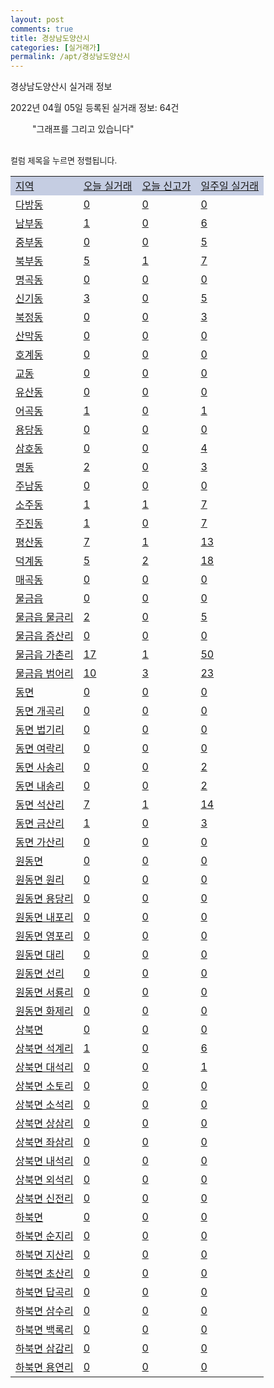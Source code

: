 ```yaml
---
layout: post
comments: true
title: 경상남도양산시
categories: [실거래가]
permalink: /apt/경상남도양산시
---
```


경상남도양산시 실거래 정보

2022년 04월 05일 등록된 실거래 정보: 64건

<!--<script async src="https://pagead2.googlesyndication.com/pagead/js/adsbygoogle.js?client=ca-pub-3485438051770037"
 crossorigin="anonymous"></script>-->

<script type="text/javascript">
  google.charts.load('current', {'packages':['corechart']});
  google.charts.setOnLoadCallback(drawChart);

  function drawChart() {
    var data = google.visualization.arrayToDataTable([['거래일', '매매', '전월세', '전매'], ['21-01', 12, 7, 0], ['21-02', 607, 438, 0], ['21-03', 806, 487, 0], ['21-04', 730, 503, 128], ['21-05', 797, 441, 184], ['21-06', 768, 456, 83], ['21-07', 785, 437, 218], ['21-08', 868, 432, 126], ['21-09', 927, 572, 365], ['21-10', 839, 471, 212], ['21-11', 465, 398, 143], ['21-12', 335, 395, 93], ['22-01', 343, 436, 100], ['22-02', 312, 431, 101], ['22-03', 281, 319, 44], ['22-04', 1, 3, 0]]);

    var options = {
      title: '최근 1년간 유형별 거래량 추이',
      legend: { position: 'bottom' }
    };

    setTimeout(function() {
        var chart = new google.visualization.LineChart(document.getElementById('columnchart_material'));
        chart.draw(data, (options));
        document.getElementById('loading').style.display = 'none';
        var dayLabel = (new Date()).getDay();
        if (dayLabel < 2) {
            sorttable.innerSortFunction.apply(document.getElementById('week'), []);
            sorttable.innerSortFunction.apply(document.getElementById('week'), []);        
        }
        else {
            sorttable.innerSortFunction.apply(document.getElementById('today'), []);
            sorttable.innerSortFunction.apply(document.getElementById('today'), []);
        }
    }, 200);

  }
</script>

<div id="loading" style="z-index:20; display: block; margin-left: 35px">"그래프를 그리고 있습니다"</div>
<div id="columnchart_material" style="width: 95%; margin-left: -35px; display: block"></div>
<!--<div style="width: 95%; margin-left: -35px; display: block">
      <script async src="https://pagead2.googlesyndication.com/pagead/js/adsbygoogle.js?client=ca-pub-3485438051770037"
          crossorigin="anonymous"></script>
      <ins class="adsbygoogle"
          style="display:block"
          data-ad-format="fluid"
          data-ad-layout-key="-fb+5w+4e-db+86"
          data-ad-client="ca-pub-3485438051770037"
          data-ad-slot="1827090281"></ins>
      <script>
          (adsbygoogle = window.adsbygoogle || []).push({});
      </script>
</div>-->
<br>

<font size='small' style='font-size: small;'>컬럼 제목을 누르면 정렬됩니다.</font>
<table class="sortable">
  <tr style='background-color: rgba(114, 132, 186,0.4);'>
    <td id="region"><a href="#">지역</a></td>
    <td id="today"><a href="#">오늘 실거래</a></td>
    <td id="today_new"><a href="#">오늘 신고가</a></td>
    <td id="week"><a href="#">일주일 실거래</a></td>
  </tr>

  
  <tr class="item">
    <td><a href="경상남도양산시다방동">다방동</a></td>
    <td><a href="경상남도양산시다방동">0</a></td>
    <td><a href="경상남도양산시다방동">0</a></td>
    <td><a href="경상남도양산시다방동">0</a></td>
  </tr>
    

  <tr class="item">
    <td><a href="경상남도양산시남부동">남부동</a></td>
    <td><a href="경상남도양산시남부동">1</a></td>
    <td><a href="경상남도양산시남부동">0</a></td>
    <td><a href="경상남도양산시남부동">6</a></td>
  </tr>
    

  <tr class="item">
    <td><a href="경상남도양산시중부동">중부동</a></td>
    <td><a href="경상남도양산시중부동">0</a></td>
    <td><a href="경상남도양산시중부동">0</a></td>
    <td><a href="경상남도양산시중부동">5</a></td>
  </tr>
    

  <tr class="item">
    <td><a href="경상남도양산시북부동">북부동</a></td>
    <td><a href="경상남도양산시북부동">5</a></td>
    <td><a href="경상남도양산시북부동">1</a></td>
    <td><a href="경상남도양산시북부동">7</a></td>
  </tr>
    

  <tr class="item">
    <td><a href="경상남도양산시명곡동">명곡동</a></td>
    <td><a href="경상남도양산시명곡동">0</a></td>
    <td><a href="경상남도양산시명곡동">0</a></td>
    <td><a href="경상남도양산시명곡동">0</a></td>
  </tr>
    

  <tr class="item">
    <td><a href="경상남도양산시신기동">신기동</a></td>
    <td><a href="경상남도양산시신기동">3</a></td>
    <td><a href="경상남도양산시신기동">0</a></td>
    <td><a href="경상남도양산시신기동">5</a></td>
  </tr>
    

  <tr class="item">
    <td><a href="경상남도양산시북정동">북정동</a></td>
    <td><a href="경상남도양산시북정동">0</a></td>
    <td><a href="경상남도양산시북정동">0</a></td>
    <td><a href="경상남도양산시북정동">3</a></td>
  </tr>
    

  <tr class="item">
    <td><a href="경상남도양산시산막동">산막동</a></td>
    <td><a href="경상남도양산시산막동">0</a></td>
    <td><a href="경상남도양산시산막동">0</a></td>
    <td><a href="경상남도양산시산막동">0</a></td>
  </tr>
    

  <tr class="item">
    <td><a href="경상남도양산시호계동">호계동</a></td>
    <td><a href="경상남도양산시호계동">0</a></td>
    <td><a href="경상남도양산시호계동">0</a></td>
    <td><a href="경상남도양산시호계동">0</a></td>
  </tr>
    

  <tr class="item">
    <td><a href="경상남도양산시교동">교동</a></td>
    <td><a href="경상남도양산시교동">0</a></td>
    <td><a href="경상남도양산시교동">0</a></td>
    <td><a href="경상남도양산시교동">0</a></td>
  </tr>
    

  <tr class="item">
    <td><a href="경상남도양산시유산동">유산동</a></td>
    <td><a href="경상남도양산시유산동">0</a></td>
    <td><a href="경상남도양산시유산동">0</a></td>
    <td><a href="경상남도양산시유산동">0</a></td>
  </tr>
    

  <tr class="item">
    <td><a href="경상남도양산시어곡동">어곡동</a></td>
    <td><a href="경상남도양산시어곡동">1</a></td>
    <td><a href="경상남도양산시어곡동">0</a></td>
    <td><a href="경상남도양산시어곡동">1</a></td>
  </tr>
    

  <tr class="item">
    <td><a href="경상남도양산시용당동">용당동</a></td>
    <td><a href="경상남도양산시용당동">0</a></td>
    <td><a href="경상남도양산시용당동">0</a></td>
    <td><a href="경상남도양산시용당동">0</a></td>
  </tr>
    

  <tr class="item">
    <td><a href="경상남도양산시삼호동">삼호동</a></td>
    <td><a href="경상남도양산시삼호동">0</a></td>
    <td><a href="경상남도양산시삼호동">0</a></td>
    <td><a href="경상남도양산시삼호동">4</a></td>
  </tr>
    

  <tr class="item">
    <td><a href="경상남도양산시명동">명동</a></td>
    <td><a href="경상남도양산시명동">2</a></td>
    <td><a href="경상남도양산시명동">0</a></td>
    <td><a href="경상남도양산시명동">3</a></td>
  </tr>
    

  <tr class="item">
    <td><a href="경상남도양산시주남동">주남동</a></td>
    <td><a href="경상남도양산시주남동">0</a></td>
    <td><a href="경상남도양산시주남동">0</a></td>
    <td><a href="경상남도양산시주남동">0</a></td>
  </tr>
    

  <tr class="item">
    <td><a href="경상남도양산시소주동">소주동</a></td>
    <td><a href="경상남도양산시소주동">1</a></td>
    <td><a href="경상남도양산시소주동">1</a></td>
    <td><a href="경상남도양산시소주동">7</a></td>
  </tr>
    

  <tr class="item">
    <td><a href="경상남도양산시주진동">주진동</a></td>
    <td><a href="경상남도양산시주진동">1</a></td>
    <td><a href="경상남도양산시주진동">0</a></td>
    <td><a href="경상남도양산시주진동">7</a></td>
  </tr>
    

  <tr class="item">
    <td><a href="경상남도양산시평산동">평산동</a></td>
    <td><a href="경상남도양산시평산동">7</a></td>
    <td><a href="경상남도양산시평산동">1</a></td>
    <td><a href="경상남도양산시평산동">13</a></td>
  </tr>
    

  <tr class="item">
    <td><a href="경상남도양산시덕계동">덕계동</a></td>
    <td><a href="경상남도양산시덕계동">5</a></td>
    <td><a href="경상남도양산시덕계동">2</a></td>
    <td><a href="경상남도양산시덕계동">18</a></td>
  </tr>
    

  <tr class="item">
    <td><a href="경상남도양산시매곡동">매곡동</a></td>
    <td><a href="경상남도양산시매곡동">0</a></td>
    <td><a href="경상남도양산시매곡동">0</a></td>
    <td><a href="경상남도양산시매곡동">0</a></td>
  </tr>
    

  <tr class="item">
    <td><a href="경상남도양산시물금읍">물금읍</a></td>
    <td><a href="경상남도양산시물금읍">0</a></td>
    <td><a href="경상남도양산시물금읍">0</a></td>
    <td><a href="경상남도양산시물금읍">0</a></td>
  </tr>
    

  <tr class="item">
    <td><a href="경상남도양산시물금읍물금리">물금읍 물금리</a></td>
    <td><a href="경상남도양산시물금읍물금리">2</a></td>
    <td><a href="경상남도양산시물금읍물금리">0</a></td>
    <td><a href="경상남도양산시물금읍물금리">5</a></td>
  </tr>
    

  <tr class="item">
    <td><a href="경상남도양산시물금읍증산리">물금읍 증산리</a></td>
    <td><a href="경상남도양산시물금읍증산리">0</a></td>
    <td><a href="경상남도양산시물금읍증산리">0</a></td>
    <td><a href="경상남도양산시물금읍증산리">0</a></td>
  </tr>
    

  <tr class="item">
    <td><a href="경상남도양산시물금읍가촌리">물금읍 가촌리</a></td>
    <td><a href="경상남도양산시물금읍가촌리">17</a></td>
    <td><a href="경상남도양산시물금읍가촌리">1</a></td>
    <td><a href="경상남도양산시물금읍가촌리">50</a></td>
  </tr>
    

  <tr class="item">
    <td><a href="경상남도양산시물금읍범어리">물금읍 범어리</a></td>
    <td><a href="경상남도양산시물금읍범어리">10</a></td>
    <td><a href="경상남도양산시물금읍범어리">3</a></td>
    <td><a href="경상남도양산시물금읍범어리">23</a></td>
  </tr>
    

  <tr class="item">
    <td><a href="경상남도양산시동면">동면</a></td>
    <td><a href="경상남도양산시동면">0</a></td>
    <td><a href="경상남도양산시동면">0</a></td>
    <td><a href="경상남도양산시동면">0</a></td>
  </tr>
    

  <tr class="item">
    <td><a href="경상남도양산시동면개곡리">동면 개곡리</a></td>
    <td><a href="경상남도양산시동면개곡리">0</a></td>
    <td><a href="경상남도양산시동면개곡리">0</a></td>
    <td><a href="경상남도양산시동면개곡리">0</a></td>
  </tr>
    

  <tr class="item">
    <td><a href="경상남도양산시동면법기리">동면 법기리</a></td>
    <td><a href="경상남도양산시동면법기리">0</a></td>
    <td><a href="경상남도양산시동면법기리">0</a></td>
    <td><a href="경상남도양산시동면법기리">0</a></td>
  </tr>
    

  <tr class="item">
    <td><a href="경상남도양산시동면여락리">동면 여락리</a></td>
    <td><a href="경상남도양산시동면여락리">0</a></td>
    <td><a href="경상남도양산시동면여락리">0</a></td>
    <td><a href="경상남도양산시동면여락리">0</a></td>
  </tr>
    

  <tr class="item">
    <td><a href="경상남도양산시동면사송리">동면 사송리</a></td>
    <td><a href="경상남도양산시동면사송리">0</a></td>
    <td><a href="경상남도양산시동면사송리">0</a></td>
    <td><a href="경상남도양산시동면사송리">2</a></td>
  </tr>
    

  <tr class="item">
    <td><a href="경상남도양산시동면내송리">동면 내송리</a></td>
    <td><a href="경상남도양산시동면내송리">0</a></td>
    <td><a href="경상남도양산시동면내송리">0</a></td>
    <td><a href="경상남도양산시동면내송리">2</a></td>
  </tr>
    

  <tr class="item">
    <td><a href="경상남도양산시동면석산리">동면 석산리</a></td>
    <td><a href="경상남도양산시동면석산리">7</a></td>
    <td><a href="경상남도양산시동면석산리">1</a></td>
    <td><a href="경상남도양산시동면석산리">14</a></td>
  </tr>
    

  <tr class="item">
    <td><a href="경상남도양산시동면금산리">동면 금산리</a></td>
    <td><a href="경상남도양산시동면금산리">1</a></td>
    <td><a href="경상남도양산시동면금산리">0</a></td>
    <td><a href="경상남도양산시동면금산리">3</a></td>
  </tr>
    

  <tr class="item">
    <td><a href="경상남도양산시동면가산리">동면 가산리</a></td>
    <td><a href="경상남도양산시동면가산리">0</a></td>
    <td><a href="경상남도양산시동면가산리">0</a></td>
    <td><a href="경상남도양산시동면가산리">0</a></td>
  </tr>
    

  <tr class="item">
    <td><a href="경상남도양산시원동면">원동면</a></td>
    <td><a href="경상남도양산시원동면">0</a></td>
    <td><a href="경상남도양산시원동면">0</a></td>
    <td><a href="경상남도양산시원동면">0</a></td>
  </tr>
    

  <tr class="item">
    <td><a href="경상남도양산시원동면원리">원동면 원리</a></td>
    <td><a href="경상남도양산시원동면원리">0</a></td>
    <td><a href="경상남도양산시원동면원리">0</a></td>
    <td><a href="경상남도양산시원동면원리">0</a></td>
  </tr>
    

  <tr class="item">
    <td><a href="경상남도양산시원동면용당리">원동면 용당리</a></td>
    <td><a href="경상남도양산시원동면용당리">0</a></td>
    <td><a href="경상남도양산시원동면용당리">0</a></td>
    <td><a href="경상남도양산시원동면용당리">0</a></td>
  </tr>
    

  <tr class="item">
    <td><a href="경상남도양산시원동면내포리">원동면 내포리</a></td>
    <td><a href="경상남도양산시원동면내포리">0</a></td>
    <td><a href="경상남도양산시원동면내포리">0</a></td>
    <td><a href="경상남도양산시원동면내포리">0</a></td>
  </tr>
    

  <tr class="item">
    <td><a href="경상남도양산시원동면영포리">원동면 영포리</a></td>
    <td><a href="경상남도양산시원동면영포리">0</a></td>
    <td><a href="경상남도양산시원동면영포리">0</a></td>
    <td><a href="경상남도양산시원동면영포리">0</a></td>
  </tr>
    

  <tr class="item">
    <td><a href="경상남도양산시원동면대리">원동면 대리</a></td>
    <td><a href="경상남도양산시원동면대리">0</a></td>
    <td><a href="경상남도양산시원동면대리">0</a></td>
    <td><a href="경상남도양산시원동면대리">0</a></td>
  </tr>
    

  <tr class="item">
    <td><a href="경상남도양산시원동면선리">원동면 선리</a></td>
    <td><a href="경상남도양산시원동면선리">0</a></td>
    <td><a href="경상남도양산시원동면선리">0</a></td>
    <td><a href="경상남도양산시원동면선리">0</a></td>
  </tr>
    

  <tr class="item">
    <td><a href="경상남도양산시원동면서룡리">원동면 서룡리</a></td>
    <td><a href="경상남도양산시원동면서룡리">0</a></td>
    <td><a href="경상남도양산시원동면서룡리">0</a></td>
    <td><a href="경상남도양산시원동면서룡리">0</a></td>
  </tr>
    

  <tr class="item">
    <td><a href="경상남도양산시원동면화제리">원동면 화제리</a></td>
    <td><a href="경상남도양산시원동면화제리">0</a></td>
    <td><a href="경상남도양산시원동면화제리">0</a></td>
    <td><a href="경상남도양산시원동면화제리">0</a></td>
  </tr>
    

  <tr class="item">
    <td><a href="경상남도양산시상북면">상북면</a></td>
    <td><a href="경상남도양산시상북면">0</a></td>
    <td><a href="경상남도양산시상북면">0</a></td>
    <td><a href="경상남도양산시상북면">0</a></td>
  </tr>
    

  <tr class="item">
    <td><a href="경상남도양산시상북면석계리">상북면 석계리</a></td>
    <td><a href="경상남도양산시상북면석계리">1</a></td>
    <td><a href="경상남도양산시상북면석계리">0</a></td>
    <td><a href="경상남도양산시상북면석계리">6</a></td>
  </tr>
    

  <tr class="item">
    <td><a href="경상남도양산시상북면대석리">상북면 대석리</a></td>
    <td><a href="경상남도양산시상북면대석리">0</a></td>
    <td><a href="경상남도양산시상북면대석리">0</a></td>
    <td><a href="경상남도양산시상북면대석리">1</a></td>
  </tr>
    

  <tr class="item">
    <td><a href="경상남도양산시상북면소토리">상북면 소토리</a></td>
    <td><a href="경상남도양산시상북면소토리">0</a></td>
    <td><a href="경상남도양산시상북면소토리">0</a></td>
    <td><a href="경상남도양산시상북면소토리">0</a></td>
  </tr>
    

  <tr class="item">
    <td><a href="경상남도양산시상북면소석리">상북면 소석리</a></td>
    <td><a href="경상남도양산시상북면소석리">0</a></td>
    <td><a href="경상남도양산시상북면소석리">0</a></td>
    <td><a href="경상남도양산시상북면소석리">0</a></td>
  </tr>
    

  <tr class="item">
    <td><a href="경상남도양산시상북면상삼리">상북면 상삼리</a></td>
    <td><a href="경상남도양산시상북면상삼리">0</a></td>
    <td><a href="경상남도양산시상북면상삼리">0</a></td>
    <td><a href="경상남도양산시상북면상삼리">0</a></td>
  </tr>
    

  <tr class="item">
    <td><a href="경상남도양산시상북면좌삼리">상북면 좌삼리</a></td>
    <td><a href="경상남도양산시상북면좌삼리">0</a></td>
    <td><a href="경상남도양산시상북면좌삼리">0</a></td>
    <td><a href="경상남도양산시상북면좌삼리">0</a></td>
  </tr>
    

  <tr class="item">
    <td><a href="경상남도양산시상북면내석리">상북면 내석리</a></td>
    <td><a href="경상남도양산시상북면내석리">0</a></td>
    <td><a href="경상남도양산시상북면내석리">0</a></td>
    <td><a href="경상남도양산시상북면내석리">0</a></td>
  </tr>
    

  <tr class="item">
    <td><a href="경상남도양산시상북면외석리">상북면 외석리</a></td>
    <td><a href="경상남도양산시상북면외석리">0</a></td>
    <td><a href="경상남도양산시상북면외석리">0</a></td>
    <td><a href="경상남도양산시상북면외석리">0</a></td>
  </tr>
    

  <tr class="item">
    <td><a href="경상남도양산시상북면신전리">상북면 신전리</a></td>
    <td><a href="경상남도양산시상북면신전리">0</a></td>
    <td><a href="경상남도양산시상북면신전리">0</a></td>
    <td><a href="경상남도양산시상북면신전리">0</a></td>
  </tr>
    

  <tr class="item">
    <td><a href="경상남도양산시하북면">하북면</a></td>
    <td><a href="경상남도양산시하북면">0</a></td>
    <td><a href="경상남도양산시하북면">0</a></td>
    <td><a href="경상남도양산시하북면">0</a></td>
  </tr>
    

  <tr class="item">
    <td><a href="경상남도양산시하북면순지리">하북면 순지리</a></td>
    <td><a href="경상남도양산시하북면순지리">0</a></td>
    <td><a href="경상남도양산시하북면순지리">0</a></td>
    <td><a href="경상남도양산시하북면순지리">0</a></td>
  </tr>
    

  <tr class="item">
    <td><a href="경상남도양산시하북면지산리">하북면 지산리</a></td>
    <td><a href="경상남도양산시하북면지산리">0</a></td>
    <td><a href="경상남도양산시하북면지산리">0</a></td>
    <td><a href="경상남도양산시하북면지산리">0</a></td>
  </tr>
    

  <tr class="item">
    <td><a href="경상남도양산시하북면초산리">하북면 초산리</a></td>
    <td><a href="경상남도양산시하북면초산리">0</a></td>
    <td><a href="경상남도양산시하북면초산리">0</a></td>
    <td><a href="경상남도양산시하북면초산리">0</a></td>
  </tr>
    

  <tr class="item">
    <td><a href="경상남도양산시하북면답곡리">하북면 답곡리</a></td>
    <td><a href="경상남도양산시하북면답곡리">0</a></td>
    <td><a href="경상남도양산시하북면답곡리">0</a></td>
    <td><a href="경상남도양산시하북면답곡리">0</a></td>
  </tr>
    

  <tr class="item">
    <td><a href="경상남도양산시하북면삼수리">하북면 삼수리</a></td>
    <td><a href="경상남도양산시하북면삼수리">0</a></td>
    <td><a href="경상남도양산시하북면삼수리">0</a></td>
    <td><a href="경상남도양산시하북면삼수리">0</a></td>
  </tr>
    

  <tr class="item">
    <td><a href="경상남도양산시하북면백록리">하북면 백록리</a></td>
    <td><a href="경상남도양산시하북면백록리">0</a></td>
    <td><a href="경상남도양산시하북면백록리">0</a></td>
    <td><a href="경상남도양산시하북면백록리">0</a></td>
  </tr>
    

  <tr class="item">
    <td><a href="경상남도양산시하북면삼감리">하북면 삼감리</a></td>
    <td><a href="경상남도양산시하북면삼감리">0</a></td>
    <td><a href="경상남도양산시하북면삼감리">0</a></td>
    <td><a href="경상남도양산시하북면삼감리">0</a></td>
  </tr>
    

  <tr class="item">
    <td><a href="경상남도양산시하북면용연리">하북면 용연리</a></td>
    <td><a href="경상남도양산시하북면용연리">0</a></td>
    <td><a href="경상남도양산시하북면용연리">0</a></td>
    <td><a href="경상남도양산시하북면용연리">0</a></td>
  </tr>
    


</table>


    